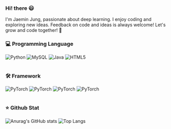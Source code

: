 ###  Hi! there 😃
I'm Jaemin Jung, passionate about deep learning. I enjoy coding and exploring new ideas. Feedback on code and ideas is always welcome! Let's grow and code together! 🚀

### 💻 Programming Language
![Python](https://img.shields.io/badge/python-3776AB?style=for-the-badge&logo=python&logoColor=white)
![MySQL](https://img.shields.io/badge/mysql-4479A1?style=for-the-badge&logo=mysql&logoColor=white) 
![Java](https://img.shields.io/badge/java-007396?style=for-the-badge&logo=java&logoColor=white) 
![HTML5](https://img.shields.io/badge/html5-302683?style=for-the-badge&logo=html5&logoColor=white) 
#
### 🛠️ Framework
![PyTorch](https://img.shields.io/badge/pytorch-EE4C2C?style=for-the-badge&logo=pytorch&logoColor=white)
![PyTorch](https://img.shields.io/badge/pandas-150458?style=for-the-badge&logo=pandas&logoColor=white)
![PyTorch](https://img.shields.io/badge/numpy-013243?style=for-the-badge&logo=numpy&logoColor=white)
![PyTorch](https://img.shields.io/badge/opencv-5C3EE8?style=for-the-badge&logo=opencv&logoColor=white)
#

### ⭐ Github Stat
![Anurag's GitHub stats](https://github-readme-stats.vercel.app/api?username=jaemin1626&show_icons=true&theme=tokyonight)
![Top Langs](https://github-readme-stats.vercel.app/api/top-langs/?username=jaemin1626&layout=compact&theme=tokyonight)
  <!--
**jaemin1626/jaemin1626** is a ✨ _special_ ✨ repository because its `README.md` (this file) appears on your GitHub profile.
Here are some ideas to get you started:

- 🔭 I’m currently working on ...
- 🌱 I’m currently learning ...
- 👯 I’m looking to collaborate on ...
- 🤔 I’m looking for help with ...
- 💬 Ask me about ...
- 📫 How to reach me: ...
- 😄 Pronouns: ...
- ⚡ Fun fact: ...
-->
